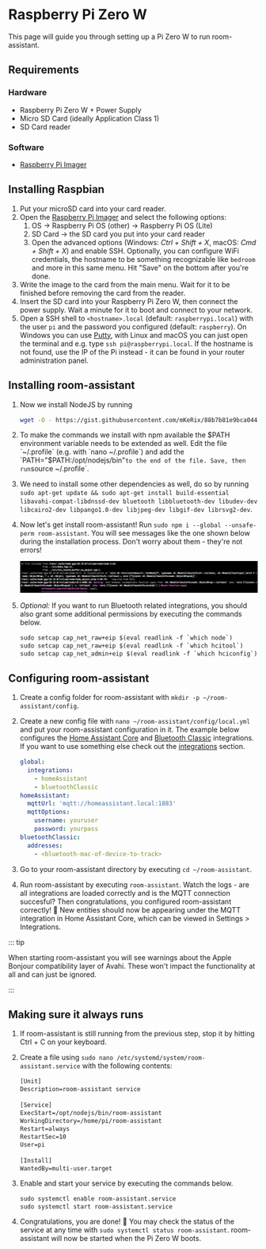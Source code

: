 # Raspberry Pi Zero W

This page will guide you through setting up a Pi Zero W to run room-assistant.

## Requirements

### Hardware

- Raspberry Pi Zero W + Power Supply
- Micro SD Card (ideally Application Class 1)
- SD Card reader

### Software

- [Raspberry Pi Imager](https://www.raspberrypi.org/software/)

## Installing Raspbian

1. Put your microSD card into your card reader.
2. Open the [Raspberry Pi Imager](https://www.raspberrypi.org/software/) and select the following options:
   1. OS -> Raspberry Pi OS (other) -> Raspberry Pi OS (Lite)
   2. SD Card -> the SD card you put into your card reader
   3. Open the advanced options (Windows: *Ctrl + Shift + X*, macOS: *Cmd + Shift + X*) and enable SSH. Optionally, you can configure WiFi credentials, the hostname to be something recognizable like `bedroom` and more in this same menu. Hit "Save" on the bottom after you're done.
3. Write the image to the card from the main menu. Wait for it to be finished before removing the card from the reader.
4. Insert the SD card into your Raspberry Pi Zero W, then connect the power supply. Wait a minute for it to boot and connect to your network.
5. Open a SSH shell to `<hostname>.local` (default: `raspberrypi.local`) with the user `pi` and the password you configured (default: `raspberry`). On Windows you can use [Putty](https://www.putty.org), with Linux and macOS you can just open the terminal and e.g. type `ssh pi@raspberrypi.local`. If the hostname is not found, use the IP of the Pi instead - it can be found in your router administration panel.

## Installing room-assistant

1. Now we install NodeJS by running

   ```bash
   wget -O - https://gist.githubusercontent.com/mKeRix/88b7b81e9bca044f74de1dc51696efb2/raw/799a20bca44cc61d8f8ae93878f2f28af8365a69/getNodeLTS.sh | bash
   ```

2. To make the commands we install with npm available the $PATH environment variable needs to be extended as well. Edit the file `~/.profile` (e.g. with `nano ~/.profile`) and add the `PATH="$PATH:/opt/nodejs/bin"` to the end of the file. Save, then run `source ~/.profile`.

3. We need to install some other dependencies as well, do so by running `sudo apt-get update && sudo apt-get install build-essential libavahi-compat-libdnssd-dev bluetooth libbluetooth-dev libudev-dev libcairo2-dev libpango1.0-dev libjpeg-dev libgif-dev librsvg2-dev`.

4. Now let's get install room-assistant! Run `sudo npm i --global --unsafe-perm room-assistant`. You will see messages like the one shown below during the installation process. Don't worry about them - they're not errors!

   ![compilation messages](./compilation-msgs.png)

5. *Optional:* If you want to run Bluetooth related integrations, you should also grant some additional permissions by executing the commands below.

   ```shell
   sudo setcap cap_net_raw+eip $(eval readlink -f `which node`)
   sudo setcap cap_net_raw+eip $(eval readlink -f `which hcitool`)
   sudo setcap cap_net_admin+eip $(eval readlink -f `which hciconfig`)
   ```

   

## Configuring room-assistant

1. Create a config folder for room-assistant with `mkdir -p ~/room-assistant/config`.

2. Create a new config file with `nano ~/room-assistant/config/local.yml` and put your room-assistant configuration in it. The example below configures the [Home Assistant Core](/integrations/home-assistant) and [Bluetooth Classic](/integrations/bluetooth-classic) integrations. If you want to use something else check out the [integrations](/integrations) section.

   ```yaml
   global:
     integrations:
       - homeAssistant
       - bluetoothClassic
   homeAssistant:
     mqttUrl: 'mqtt://homeassistant.local:1883'
     mqttOptions:
       username: youruser
       password: yourpass
   bluetoothClassic:
     addresses:
       - <bluetooth-mac-of-device-to-track>
   ```

3. Go to your room-assistant directory by executing `cd ~/room-assistant`.

4. Run room-assistant by executing `room-assistant`. Watch the logs - are all integrations are loaded correctly and is the MQTT connection succesful? Then congratulations, you configured room-assistant correctly! :tada: New entities should now be appearing under the MQTT integration in Home Assistant Core, which can be viewed in Settings > Integrations.

::: tip

When starting room-assistant you will see warnings about the Apple Bonjour compatibility layer of Avahi. These won't impact the functionality at all and can just be ignored.

:::

## Making sure it always runs

1. If room-assistant is still running from the previous step, stop it by hitting Ctrl + C on your keyboard.

2. Create a file using `sudo nano /etc/systemd/system/room-assistant.service` with the following contents:

   ```
   [Unit]
   Description=room-assistant service
   
   [Service]
   ExecStart=/opt/nodejs/bin/room-assistant
   WorkingDirectory=/home/pi/room-assistant
   Restart=always
   RestartSec=10
   User=pi
   
   [Install]
   WantedBy=multi-user.target
   ```

3. Enable and start your service by executing the commands below.

   ```shell
   sudo systemctl enable room-assistant.service
   sudo systemctl start room-assistant.service
   ```

4. Congratulations, you are done! :confetti_ball: You may check the status of the service at any time with `sudo systemctl status room-assistant`. room-assistant will now be started when the Pi Zero W boots.
